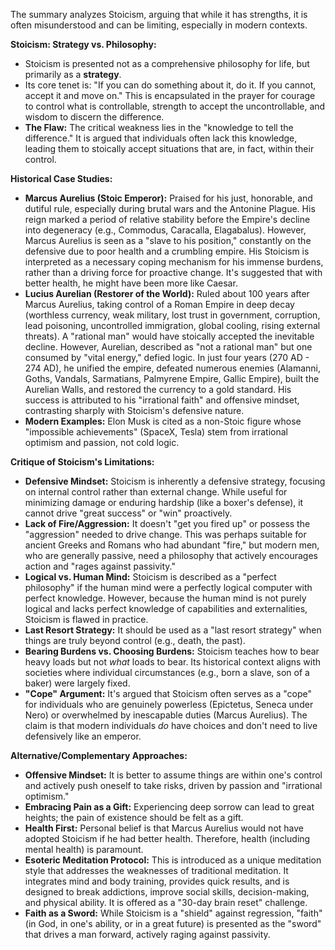 The summary analyzes Stoicism, arguing that while it has strengths, it is often misunderstood and can be limiting, especially in modern contexts.

**Stoicism: Strategy vs. Philosophy:**
*   Stoicism is presented not as a comprehensive philosophy for life, but primarily as a **strategy**.
*   Its core tenet is: "If you can do something about it, do it. If you cannot, accept it and move on." This is encapsulated in the prayer for courage to control what is controllable, strength to accept the uncontrollable, and wisdom to discern the difference.
*   **The Flaw:** The critical weakness lies in the "knowledge to tell the difference." It is argued that individuals often lack this knowledge, leading them to stoically accept situations that are, in fact, within their control.

**Historical Case Studies:**
*   **Marcus Aurelius (Stoic Emperor):** Praised for his just, honorable, and dutiful rule, especially during brutal wars and the Antonine Plague. His reign marked a period of relative stability before the Empire's decline into degeneracy (e.g., Commodus, Caracalla, Elagabalus). However, Marcus Aurelius is seen as a "slave to his position," constantly on the defensive due to poor health and a crumbling empire. His Stoicism is interpreted as a necessary coping mechanism for his immense burdens, rather than a driving force for proactive change. It's suggested that with better health, he might have been more like Caesar.
*   **Lucius Aurelian (Restorer of the World):** Ruled about 100 years after Marcus Aurelius, taking control of a Roman Empire in deep decay (worthless currency, weak military, lost trust in government, corruption, lead poisoning, uncontrolled immigration, global cooling, rising external threats). A "rational man" would have stoically accepted the inevitable decline. However, Aurelian, described as "not a rational man" but one consumed by "vital energy," defied logic. In just four years (270 AD - 274 AD), he unified the empire, defeated numerous enemies (Alamanni, Goths, Vandals, Sarmatians, Palmyrene Empire, Gallic Empire), built the Aurelian Walls, and restored the currency to a gold standard. His success is attributed to his "irrational faith" and offensive mindset, contrasting sharply with Stoicism's defensive nature.
*   **Modern Examples:** Elon Musk is cited as a non-Stoic figure whose "impossible achievements" (SpaceX, Tesla) stem from irrational optimism and passion, not cold logic.

**Critique of Stoicism's Limitations:**
*   **Defensive Mindset:** Stoicism is inherently a defensive strategy, focusing on internal control rather than external change. While useful for minimizing damage or enduring hardship (like a boxer's defense), it cannot drive "great success" or "win" proactively.
*   **Lack of Fire/Aggression:** It doesn't "get you fired up" or possess the "aggression" needed to drive change. This was perhaps suitable for ancient Greeks and Romans who had abundant "fire," but modern men, who are generally passive, need a philosophy that actively encourages action and "rages against passivity."
*   **Logical vs. Human Mind:** Stoicism is described as a "perfect philosophy" if the human mind were a perfectly logical computer with perfect knowledge. However, because the human mind is not purely logical and lacks perfect knowledge of capabilities and externalities, Stoicism is flawed in practice.
*   **Last Resort Strategy:** It should be used as a "last resort strategy" when things are truly beyond control (e.g., death, the past).
*   **Bearing Burdens vs. Choosing Burdens:** Stoicism teaches how to bear heavy loads but not *what* loads to bear. Its historical context aligns with societies where individual circumstances (e.g., born a slave, son of a baker) were largely fixed.
*   **"Cope" Argument:** It's argued that Stoicism often serves as a "cope" for individuals who are genuinely powerless (Epictetus, Seneca under Nero) or overwhelmed by inescapable duties (Marcus Aurelius). The claim is that modern individuals *do* have choices and don't need to live defensively like an emperor.

**Alternative/Complementary Approaches:**
*   **Offensive Mindset:** It is better to assume things are within one's control and actively push oneself to take risks, driven by passion and "irrational optimism."
*   **Embracing Pain as a Gift:** Experiencing deep sorrow can lead to great heights; the pain of existence should be felt as a gift.
*   **Health First:** Personal belief is that Marcus Aurelius would not have adopted Stoicism if he had better health. Therefore, health (including mental health) is paramount.
*   **Esoteric Meditation Protocol:** This is introduced as a unique meditation style that addresses the weaknesses of traditional meditation. It integrates mind and body training, provides quick results, and is designed to break addictions, improve social skills, decision-making, and physical ability. It is offered as a "30-day brain reset" challenge.
*   **Faith as a Sword:** While Stoicism is a "shield" against regression, "faith" (in God, in one's ability, or in a great future) is presented as the "sword" that drives a man forward, actively raging against passivity.
